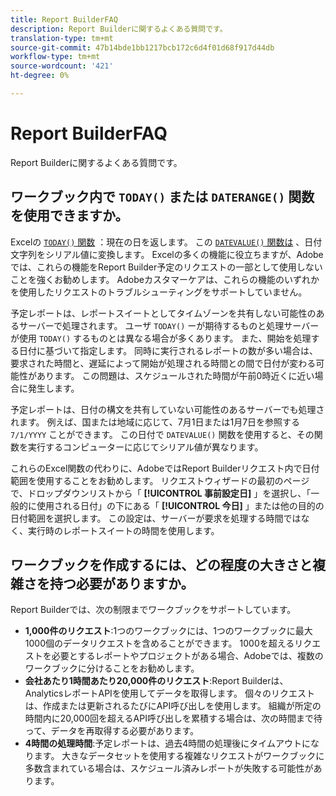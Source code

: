 ```yaml
---
title: Report BuilderFAQ
description: Report Builderに関するよくある質問です。
translation-type: tm+mt
source-git-commit: 47b14bde1bb1217bcb172c6d4f01d68f917d44db
workflow-type: tm+mt
source-wordcount: '421'
ht-degree: 0%

---
```



# Report BuilderFAQ

Report Builderに関するよくある質問です。

## ワークブック内で `TODAY()` または `DATERANGE()` 関数を使用できますか。

Excelの [`TODAY()` 関数](https://support.microsoft.com/en-us/office/today-function-5eb3078d-a82c-4736-8930-2f51a028fdd9) ：現在の日を返します。 この [`DATEVALUE()` 関数は](https://support.microsoft.com/en-us/office/datevalue-function-df8b07d4-7761-4a93-bc33-b7471bbff252) 、日付文字列をシリアル値に変換します。 Excelの多くの機能に役立ちますが、Adobeでは、これらの機能をReport Builder予定のリクエストの一部として使用しないことを強くお勧めします。 Adobeカスタマーケアは、これらの機能のいずれかを使用したリクエストのトラブルシューティングをサポートしていません。

予定レポートは、レポートスイートとしてタイムゾーンを共有しない可能性のあるサーバーで処理されます。 ユーザ `TODAY()` ーが期待するものと処理サーバーが使用 `TODAY()` するものとは異なる場合が多くあります。 また、開始を処理する日付に基づいて指定します。 同時に実行されるレポートの数が多い場合は、要求された時間と、遅延によって開始が処理される時間との間で日付が変わる可能性があります。 この問題は、スケジュールされた時間が午前0時近くに近い場合に発生します。

予定レポートは、日付の構文を共有していない可能性のあるサーバーでも処理されます。 例えば、国または地域に応じて、7月1日または1月7日を参照する `7/1/YYYY` ことができます。 この日付で `DATEVALUE()` 関数を使用すると、その関数を実行するコンピューターに応じてシリアル値が異なります。

これらのExcel関数の代わりに、AdobeではReport Builderリクエスト内で日付範囲を使用することをお勧めします。 リクエストウィザードの最初のページで、ドロップダウンリストから「 **[!UICONTROL 事前設定日]** 」を選択し、「一般的に使用される日付」の下にある「 **[!UICONTROL 今日]** 」または他の目的の日付範囲を選択します。 この設定は、サーバーが要求を処理する時間ではなく、実行時のレポートスイートの時間を使用します。

## ワークブックを作成するには、どの程度の大きさと複雑さを持つ必要がありますか。

Report Builderでは、次の制限までワークブックをサポートしています。

* **1,000件のリクエスト**:1つのワークブックには、1つのワークブックに最大1000個のデータリクエストを含めることができます。 1000を超えるリクエストを必要とするレポートやプロジェクトがある場合、Adobeでは、複数のワークブックに分けることをお勧めします。
* **会社あたり1時間あたり20,000件のリクエスト**:Report Builderは、AnalyticsレポートAPIを使用してデータを取得します。 個々のリクエストは、作成または更新されるたびにAPI呼び出しを使用します。 組織が所定の時間内に20,000回を超えるAPI呼び出しを累積する場合は、次の時間まで待って、データを再取得する必要があります。
* **4時間の処理時間**:予定レポートは、過去4時間の処理後にタイムアウトになります。 大きなデータセットを使用する複雑なリクエストがワークブックに多数含まれている場合は、スケジュール済みレポートが失敗する可能性があります。
